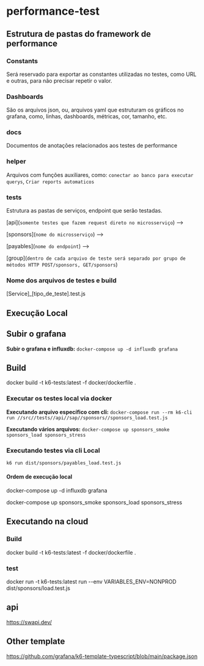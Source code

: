 # performance-test


## Estrutura de pastas do framework de performance

### Constants

Será reservado para exportar as constantes utilizadas no testes, como URL e outras, para não precisar repetir o valor.

### Dashboards

São os arquivos json, ou, arquivos yaml que estruturam os gráficos no grafana, como, linhas, dashboards, métricas, cor, tamanho, etc.


### docs

Documentos de anotações relacionados aos testes de performance

### helper

Arquivos com funções auxiliares, como: `conectar ao banco para executar querys`, `Criar reports automaticos`

### tests

Estrutura as pastas de serviços, endpoint que serão testadas.

[api](`somente testes que fazem request direto no microsserviço`) -->

[sponsors](`nome do microsserviço`) -->

[payables](`nome do endpoint`) --> 

[group](`dentro de cada arquivo de teste será separado por grupo de métodos HTTP POST/sponsors, GET/sponsors`)


### Nome dos arquivos de testes e build

[Service]_[tipo_de_teste].test.js


## Execução Local

## Subir o grafana

**Subir o grafana e influxdb:** `docker-compose up -d influxdb grafana`

## Build

docker build -t k6-tests:latest -f docker/dockerfile .

### Executar os testes local via docker

**Executando arquivo específico com cli:** `docker-compose run --rm k6-cli run //src//tests//api//sap//sponsors//sponsors_load.test.js`

**Executando vários arquivos:** `docker-compose up sponsors_smoke sponsors_load sponsors_stress`

### Executando testes via cli Local

~~~sh
k6 run dist/sponsors/payables_load.test.js

~~~

#### Ordem de execução local

docker-compose up -d influxdb grafana

docker-compose up  sponsors_smoke sponsors_load sponsors_stress 



## Executando na cloud

### Build

docker build -t k6-tests:latest -f docker/dockerfile .


### test

docker run -t k6-tests:latest run --env VARIABLES_ENV=NONPROD dist/sponsors/load.test.js


## api

https://swapi.dev/

## Other template

https://github.com/grafana/k6-template-typescript/blob/main/package.json